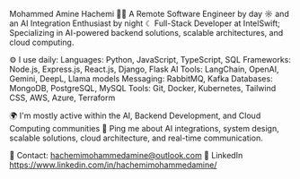 Mohammed Amine Hachemi 👨‍💻
A Remote Software Engineer by day ☼ and an AI Integration Enthusiast by night ☾
Full-Stack Developer at IntelSwift;
Specializing in AI-powered backend solutions, scalable architectures, and cloud computing.

⚙️ I use daily:
Languages: Python, JavaScript, TypeScript, SQL
Frameworks: Node.js, Express.js, React.js, Django, Flask
AI Tools: LangChain, OpenAI, Gemini, DeepL, Llama models
Messaging: RabbitMQ, Kafka
Databases: MongoDB, PostgreSQL, MySQL
Tools: Git, Docker, Kubernetes, Tailwind CSS, AWS, Azure, Terraform

🌍 I'm mostly active within the AI, Backend Development, and Cloud Computing communities
💬 Ping me about AI integrations, system design, scalable solutions, cloud architecture, and real-time communication.

📩 Contact: hachemimohammedamine@outlook.com
🔗 LinkedIn https://www.linkedin.com/in/hachemimohammedamine/
